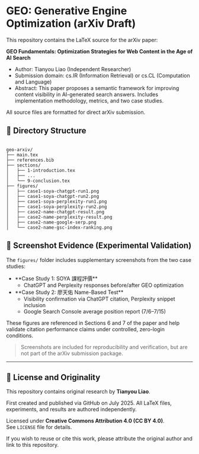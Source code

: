 # GEO: Generative Engine Optimization (arXiv Draft)

This repository contains the LaTeX source for the arXiv paper:

**GEO Fundamentals: Optimization Strategies for Web Content in the Age of AI Search**

- Author: Tianyou Liao (Independent Researcher)
- Submission domain: cs.IR (Information Retrieval) or cs.CL (Computation and Language)
- Abstract: This paper proposes a semantic framework for improving content visibility in AI-generated search answers. Includes implementation methodology, metrics, and two case studies.

All source files are formatted for direct arXiv submission.

## 📁 Directory Structure

```

geo-arxiv/
├── main.tex
├── references.bib
├── sections/
│   ├── 1-introduction.tex
│   ├── ...
│   └── 9-conclusion.tex
├── figures/
│   ├── case1-soya-chatgpt-run1.png
│   ├── case1-soya-chatgpt-run2.png
│   ├── case1-soya-perplexity-run1.png
│   ├── case1-soya-perplexity-run2.png
│   ├── case2-name-chatgpt-result.png
│   ├── case2-name-perplexity-result.png
│   ├── case2-name-google-serp.png
│   └── case2-name-gsc-index-ranking.png

```

## 📸 Screenshot Evidence (Experimental Validation)

The `figures/` folder includes supplementary screenshots from the two case studies:

- \*\*Case Study 1: SOYA 課程評價\*\*
  - ChatGPT and Perplexity responses before/after GEO optimization
- \*\*Case Study 2: 廖天佑 Name-Based Test\*\*
  - Visibility confirmation via ChatGPT citation, Perplexity snippet inclusion
  - Google Search Console average position report (7/6–7/15)

These figures are referenced in Sections 6 and 7 of the paper and help validate citation performance claims under controlled, zero-login conditions.

> Screenshots are included for reproducibility and verification, but are not part of the arXiv submission package.

---
## 📜 License and Originality

This repository contains original research by **Tianyou Liao**.

First created and published via GitHub on July 2025. All LaTeX files, experiments, and results are authored independently.

Licensed under **Creative Commons Attribution 4.0 (CC BY 4.0)**.  
See `LICENSE` file for details.

If you wish to reuse or cite this work, please attribute the original author and link to this repository.
